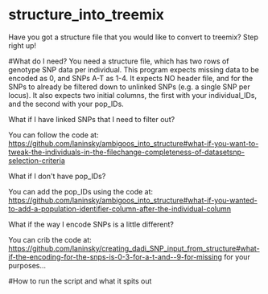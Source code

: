 # structure_into_treemix
Have you got a structure file that you would like to convert to treemix? Step right up!

#What do I need?
You need a structure file, which has two rows of genotype SNP data per individual. This program expects missing data to be encoded as 0, and SNPs A-T as 1-4. It expects NO header file, and for the SNPs to already be filtered down to unlinked SNPs (e.g. a single SNP per locus). It also expects two initial columns, the first with your individual_IDs, and the second with your pop_IDs.

What if I have linked SNPs that I need to filter out?

You can follow the code at: https://github.com/laninsky/ambigoos_into_structure#what-if-you-want-to-tweak-the-individuals-in-the-filechange-completeness-of-datasetsnp-selection-criteria

What if I don't have pop_IDs?

You can add the pop_IDs using the code at: https://github.com/laninsky/ambigoos_into_structure#what-if-you-wanted-to-add-a-population-identifier-column-after-the-individual-column

What if the way I encode SNPs is a little different?

You can crib the code at: https://github.com/laninsky/creating_dadi_SNP_input_from_structure#what-if-the-encoding-for-the-snps-is-0-3-for-a-t-and--9-for-missing for your purposes...

#How to run the script and what it spits out
